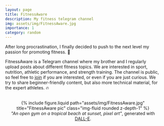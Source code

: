 ```yaml
---
layout: page
title: FitnessAware
description: My fitness telegram channel
img: assets/img/FitnessAware.jpg
importance: 1
category: random
---
```


After long procrastination, I finally decided to push to the next level my passion for promoting fitness. :muscle:

FitnessAware is a Telegram channel where my brother and I regularly upload posts about different fitness topics. We are interested in sport, nutrition, athletic performance, and strength training. The channel is public, so feel free to [join](https://t.me/FitnessAware) if you are interested, or even if you are just curious. We try to share beginner-friendly content, but also more technical material, for the expert athletes. :fire: <br/><br/>

<div class="row">
    <center>
        <div class="col-sm-6 mt-3 mt-md-0">
            {% include figure.liquid path="assets/img/FitnessAware.jpg" title="FitnessAware pic" class="img-fluid rounded z-depth-1" %}
        </div>
    </center>
</div>
<div class="caption">
    <center>
        <em>"An open gym on a tropical beach at sunset, pixel art"</em>, generated with <a href="https://openai.com/dall-e-2/">DALL-E</a>.
    </center>
</div>
